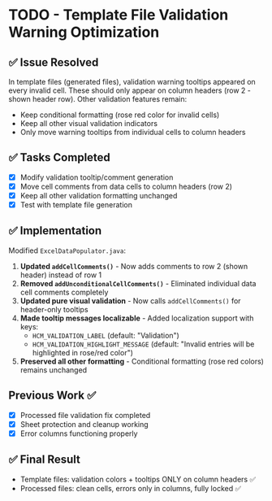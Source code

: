 # TODO - Template File Validation Warning Optimization

## ✅ Issue Resolved
In template files (generated files), validation warning tooltips appeared on every invalid cell. These should only appear on column headers (row 2 - shown header row). Other validation features remain:
- Keep conditional formatting (rose red color for invalid cells)
- Keep all other visual validation indicators  
- Only move warning tooltips from individual cells to column headers

## ✅ Tasks Completed
- [x] Modify validation tooltip/comment generation
- [x] Move cell comments from data cells to column headers (row 2)
- [x] Keep all other validation formatting unchanged
- [x] Test with template file generation

## ✅ Implementation
Modified `ExcelDataPopulator.java`:
1. **Updated `addCellComments()`** - Now adds comments to row 2 (shown header) instead of row 1
2. **Removed `addUnconditionalCellComments()`** - Eliminated individual data cell comments completely
3. **Updated pure visual validation** - Now calls `addCellComments()` for header-only tooltips
4. **Made tooltip messages localizable** - Added localization support with keys:
   - `HCM_VALIDATION_LABEL` (default: "Validation")
   - `HCM_VALIDATION_HIGHLIGHT_MESSAGE` (default: "Invalid entries will be highlighted in rose/red color")
5. **Preserved all other formatting** - Conditional formatting (rose red colors) remains unchanged

## Previous Work ✅
- [x] Processed file validation fix completed
- [x] Sheet protection and cleanup working
- [x] Error columns functioning properly

## ✅ Final Result  
- Template files: validation colors + tooltips ONLY on column headers ✅
- Processed files: clean cells, errors only in columns, fully locked ✅